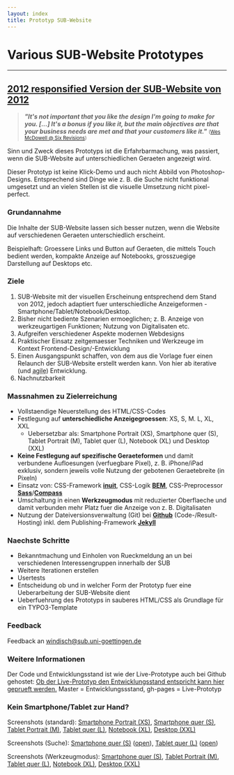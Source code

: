 ```yaml
---
layout: index
title: Prototyp SUB-Website
---
```


# Various SUB-Website Prototypes

---

## [2012 responsified Version der SUB-Website von 2012](2012responsified.html)

> *__"It's not important that you like the design I'm going to make for you. [...] It's a bonus if you like it, but the main objectives are that your business needs are met and that your customers like it."__* <span style="font-size: 80%">(<a href="http://sixrevisions.com/project-management/clients-dont-have-to-like-your-work/">Wes McDowell @ Six Revisions</a>)</span>

Sinn und Zweck dieses Prototyps ist die Erfahrbarmachung, was passiert, wenn die SUB-Website auf unterschiedlichen Geraeten angezeigt wird.

Dieser Prototyp ist keine Klick-Demo und auch nicht Abbild von Photoshop-Designs. Entsprechend sind Dinge wie z. B. die Suche nicht funktional umgesetzt und an vielen Stellen ist die visuelle Umsetzung nicht pixel-perfect.

### Grundannahme

Die Inhalte der SUB-Website lassen sich besser nutzen, wenn die Website auf verschiedenen Geraeten unterschiedlich erscheint.

Beispielhaft: Groessere Links und Button auf Geraeten, die mittels Touch bedient werden, kompakte Anzeige auf Notebooks, grosszuegige Darstellung auf Desktops etc.

### Ziele

1. SUB-Website mit der visuellen Erscheinung entsprechend dem Stand von 2012, jedoch adaptiert fuer unterschiedliche Anzeigeformen - Smartphone/Tablet/Notebook/Desktop.
2. Bisher nicht bediente Szenarien ermoeglichen; z. B. Anzeige von werkzeugartigen Funktionen; Nutzung von Digitalisaten etc.
3. Aufgreifen verschiedener Aspekte modernen Webdesigns
4. Praktischer Einsatz zeitgemaesser Techniken und Werkzeuge im Kontext Frontend-Design/-Entwicklung
5. Einen Ausgangspunkt schaffen, von dem aus die Vorlage fuer einen Relaunch der SUB-Website erstellt werden kann. Von hier ab iterative (und <abbr title="Buzzword-Bingo anyone">agile</abbr>) Entwicklung.
6. Nachnutzbarkeit

### Massnahmen zu Zielerreichung

* Vollstaendige Neuerstellung des HTML/CSS-Codes
* Festlegung auf __unterschiedliche Anzeigegroessen__: XS, S, M. L, XL, XXL
	* Uebersetzbar als: Smartphone Portrait (XS), Smartphone quer (S), Tablet Portrait (M), Tablet quer (L), Notebook (XL) und Desktop (XXL)
* __Keine Festlegung auf spezifische Geraeteformen__ und damit verbundene Aufloesungen (verfuegbare Pixel), z. B. iPhone/iPad exklusiv, sondern jeweils volle Nutzung der gebotenen Geraetebreite (in Pixeln)
* Einsatz von: CSS-Framework <b><a href="">inuit</a></b>, CSS-Logik <b><a href="">BEM</a></b>, CSS-Preprocessor <b><a href="">Sass</a></b>/<b><a href="">Compass</a></b>
* Umschaltung in einen __Werkzeugmodus__ mit reduzierter Oberflaeche und damit verbunden mehr Platz fuer die Anzeige von z. B. Digitalisaten
* Nutzung der Dateiversionsverwaltung (Git) bei __<a href="">Github</a>__ (Code-/Result-Hosting) inkl. dem Publishing-Framework __<a href="">Jekyll</a>__

### Naechste Schritte

* Bekanntmachung und Einholen von Rueckmeldung an un bei verschiedenen Interessengruppen innerhalb der SUB
* Weitere Iterationen erstellen
* Usertests
* Entscheidung ob und in welcher Form der Prototyp fuer eine Ueberarbeitung der SUB-Website dient
* Ueberfuehrung des Prototyps in sauberes HTML/CSS als Grundlage für ein TYPO3-Template

### Feedback

Feedback an <a href="mailto:windisch@sub.uni-goettingen.de">windisch@sub.uni-goettingen.de</a>

### Weitere Informationen

Der Code und Entwicklungsstand ist wie der Live-Prototype auch bei Github gehostet: [Ob der Live-Prototyp den Entwicklungsstand entspricht kann hier geprueft werden.](https://github.com/subugoe/Prototype-SUB-Website/network) Master = Entwicklungssstand, gh-pages = Live-Prototyp

### Kein Smartphone/Tablet zur Hand?

Screenshots (standard): <a href="./img/screenshots/xs - Prototype SUB-Website 2012 responsified.png">Smartphone Portrait (XS)</a>, <a href="./img/screenshots/s - Prototype SUB-Website 2012 responsified.png">Smartphone quer (S)</a>, <a href="./img/screenshots/m - Prototype SUB-Website 2012 responsified.png">Tablet Portrait (M)</a>, <a href="./img/screenshots/iPad wide.png">Tablet quer (L)</a>, <a href="./img/screenshots/xl - Prototype SUB-Website 2012 responsified.png">Notebook (XL)</a>, <a href="./img/screenshots/xxl - Prototype SUB-Website 2012 responsified.png">Desktop (XXL)</a>

Screenshots (Suche): <a href="./img/screenshots/iPhone wide Search.png">Smartphone quer (S)</a> (<a href="./img/screenshots/iPhone wide search open.png">open</a>), <a href="./img/screenshots/iPad wide search.png">Tablet quer (L)</a> (<a href="./img/screenshots/iPad wide search open.png">open</a>)

Screenshots (Werkzeugmodus): <a href="./img/screenshots/s - Tool Prototype SUB-Website 2012 responsified.png">Smartphone quer (S)</a>, <a href="./img/screenshots/m - Tool Prototype SUB-Website 2012 responsified.png">Tablet Portrait (M)</a>, <a href="./img/screenshots/l - Tool Prototype SUB-Website 2012 responsified.png">Tablet quer (L)</a>, <a href="./img/screenshots/xl - Tool Prototype SUB-Website 2012 responsified.png">Notebook (XL)</a>, <a href="./img/screenshots/xxl - Tool Prototype SUB-Website 2012 responsified.png">Desktop (XXL)</a>
